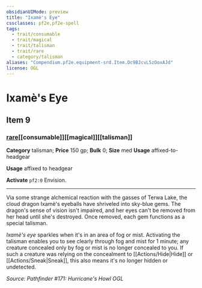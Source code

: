 ```yaml
---
obsidianUIMode: preview
title: "Ixamè's Eye"
cssclasses: pf2e,pf2e-spell
tags:
  - trait/consumable
  - trait/magical
  - trait/talisman
  - trait/rare
  - category/talisman
aliases: "Compendium.pf2e.equipment-srd.Item.Dc9BJcvL5zOoxAJd"
license: OGL
---
```

# Ixamè's Eye
## Item 9
### [rare](rare.md "Rare Rarity Trait")[[consumable]][[magical]][[talisman]]

**Category** talisman; 
**Price** 150 gp; 
**Bulk** 0; **Size** med
**Usage** affixed-to-headgear

**Usage** affixed to headgear

**Activate** `pf2:0` Envision.

* * *

Via some strange alchemical reaction with the gasses of Terwa Lake, the cloud dragon Ixamè's eyeballs have shriveled into sky-blue gems. The dragon's sense of vision isn't impaired, and her eyes can't be removed from her head until she's destroyed. Once removed, each gem functions as a special talisman.

_Ixamè's eye_ sparkles when it's in an area of fog or mist. Activating the talisman enables you to see clearly through fog and mist for 1 minute; any creature concealed only by fog or mist is no longer concealed to you. If such a creature was relying on the concealment to [[Actions/Hide|Hide]] or [[Actions/Sneak|Sneak]], this also means it's no longer hidden or undetected.

*Source: Pathfinder #171: Hurricane's Howl*
*OGL*